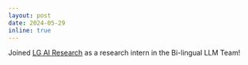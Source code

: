 ```yaml
---
layout: post
date: 2024-05-29
inline: true
---
```

Joined [LG AI Research](https://www.lgresearch.ai/) as a research intern in the Bi-lingual LLM Team!